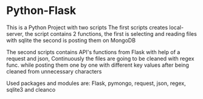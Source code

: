 # Python-Flask
This is a Python Project with two scripts 
The first scripts creates local-server, the script contains 2 functions, 
the first is selecting and reading files with sqlite
the second is posting them on MongoDB


The second scripts contains API's functions from Flask with help of a request and json,
Continuously the files are going to be cleaned with regex func. while posting them one by one with different key values
after being cleaned from unnecessary characters

Used packages and modules are: Flask, pymongo, request, json, regex, sqlite3 and cleanco

